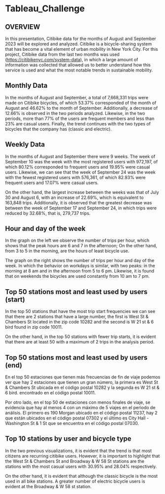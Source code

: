 # Tableau_Challenge

## OVERVIEW

In this presentation, Citibike data for the months of August and September 2023 will be explored and analyzed. Citibike is a bicycle-sharing system that has become a vital element of urban mobility in New York City. For this project, Citibike data from the last two months was used (https://citibikenyc.com/system-data), in which a large amount of information was collected that allowed us to better understand how this service is used and what the most notable trends in sustainable mobility.

## Monthly Data

In the months of August and September, a total of 7,668,331 trips were made on Citibike bicycles, of which 53.37% corresponded of the month of August and 46.62% to the month of September.
Additionally, a decrease of 12.66% is observed in the two periods analyzed.
Likewise, in the two periods, more than 77% of the users are frequent members and less than 23% are casual users.
Finally, the trend continues with the two types of bicycles that the company has (classic and electric).

## Weekly Data

In the months of August and September there were 9 weeks. The week of September 10 was the week with the most registered users with 972,197, of which 80.12% corresponded to frequent users and 19.95% were casual users. Likewise, we can see that the week of September 24 was the week with the fewest registered users with 576,361, of which 82.93% were frequent users and 17.07% were casual users.

On the other hand, the largest increase between the weeks was that of July 30 and August 6, with an increase of 22.69%, which is equivalent to 163,848 trips. Additionally, it is observed that the greatest decrease was between the week of September 17 and September 24, in which trips were reduced by 32.68%, that is, 279,737 trips.

## Hour and day of the week 

In the graph on the left we observe the number of trips per hour, which shows that the peak hours are 6 and 7 in the afternoon; On the other hand, from 3 to 5 in the morning, are the hours of least bicycle use.

The graph on the right shows the number of trips per hour and day of the week. In which the behavior on workdays is similar, with two peaks: in the morning at 8 am and in the afternoon from 5 to 6 pm. Likewise, it is found that on weekends the bicycles are used constantly from 10 am to 7 pm.

## Top 50 stations most and least used by users (start)

In the top 50 stations that have the most trip start frequencies we can see that there are 2 stations that have a large number, the first is West St & Chambers St located in the zip code 10282 and the second is W 21 st & 6 bird found in zip code 10011.

On the other hand, in the top 50 stations with fewer trip starts, it is evident that there are at least 50 with a maximum of 2 trips in the analysis period.

## Top 50 stations most and least used by users (end)

En el top 50 estaciones que tienen más frecuencias de fin de viaje podemos ver que hay 2 estaciones que tienen un gran número, la primera es West St & Chambers St ubicada en el código postal 10282 y la segunda es W 21 st & 6 bird. encontrado en el código postal 10011.

Por otro lado, en el top 50 de estaciones con menos finales de viaje, se evidencia que hay al menos 4 con un máximo de 5 viajes en el periodo de análisis. El primero es 190 Morgan ubicado en el código postal 11237, hay 2 que están ubicados en el código postal 07302 y el último es City Hall - Washington St & 1 St que se encuentra en el código postal 07030.

## Top 10 stations by user and bicycle type

In the two previous visualizations, it is evident that the trend is that most citizens are recurring citibike users. However, it is important to highlight that the West St & Chambers St and Broadway & W 58 St stations are the stations with the most casual users with 30.95% and 28.04% respectively.

On the other hand, it is evident that although the classic bicycle is the most used in all bike stations. A greater number of electric bicycle users is evident at the Broadway & W 58 st station.
